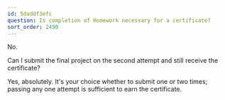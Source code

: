 ```yaml
---
id: 5daddf3efc
question: Is completion of Homework necessary for a certificate?
sort_order: 2490
---
```


No.

Can I submit the final project on the second attempt and still receive the certificate?

Yes, absolutely. It's your choice whether to submit one or two times; passing any one attempt is sufficient to earn the certificate.